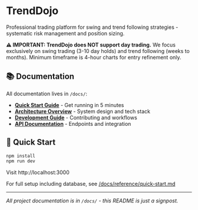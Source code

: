 # TrendDojo

Professional trading platform for swing and trend following strategies - systematic risk management and position sizing.

**⚠️ IMPORTANT: TrendDojo does NOT support day trading.** We focus exclusively on swing trading (3-10 day holds) and trend following (weeks to months). Minimum timeframe is 4-hour charts for entry refinement only.

## 📚 Documentation

All documentation lives in `/docs/`:

- **[Quick Start Guide](./docs/reference/quick-start.md)** - Get running in 5 minutes
- **[Architecture Overview](./docs/architecture.md)** - System design and tech stack
- **[Development Guide](./docs/reference/development-guide.md)** - Contributing and workflows
- **[API Documentation](./docs/reference/api-guide.md)** - Endpoints and integration

## 🚀 Quick Start

```bash
npm install
npm run dev
```

Visit http://localhost:3000

For full setup including database, see [/docs/reference/quick-start.md](./docs/reference/quick-start.md)

---

*All project documentation is in `/docs/` - this README is just a signpost.*